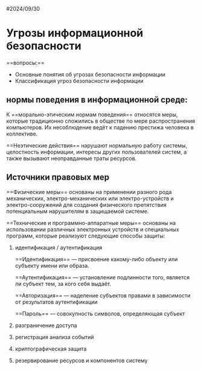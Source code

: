 #2024/09/30
# Угрозы информационной безопасности

==вопросы:== 
- Основные понятия об угрозах безопасности информации
- Классификация угроз безопасности информации


## нормы поведения в информационной среде:

К ==морально-этическим нормам поведения== относятся меры, которые традиционно сложились в обществе по мере распространения компьютеров. Их несоблюдение ведёт к падению престижа человека в коллективе.

==Неэтические действия== нарушают нормальную работу системы, целостность информации, интересы других пользователей систем, а также вызывают неоправданные траты ресурсов.

## Источники правовых мер

==Физические меры== основаны на применении разного рода механических, электро-механических или электро-устройств и электро-сооружений для создания физического препятствия потенциальным нарушителям в защищаемой системе.

==Технические и программно-аппаратные меры== основаны на использовании различных электронных устройств и специальных программ, которые реализуют следующие способы защиты: 
1. идентификация / аутентификация
	
	==Идентификация== — присвоение какому-либо объекту или субъекту имени или образа.
	
	==Аутентификация== — установление подлинности того, является ли субъект тем, за кого себя выдаёт.
	
	==Авторизация== — наделение субъектов правами в зависимости от результатов аутентификации
	
	==Пароль== — совокупность символов, определяющая субъект
	
2. разграничение доступа
3. регистрация анализа событий
4. криптографическая защита
5. резервирование ресурсов и компонентов систему
